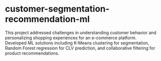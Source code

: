 # customer-segmentation-recommendation-ml
 This project addressed challenges in understanding customer behavior and personalizing shopping experiences for an e-commerce platform. Developed ML solutions including K-Means clustering for segmentation, Random Forest regression for CLV prediction, and collaborative filtering for product recommendations.
